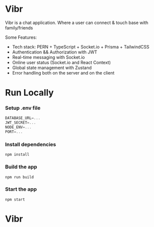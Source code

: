 # Vibr

Vibr is a chat application. Where a user can connect & touch base with family/friends 

Some Features:

-   Tech stack: PERN + TypeScript + Socket.io + Prisma + TailwindCSS
-   Authentication && Authorization with JWT
-   Real-time messaging with Socket.io
-   Online user status (Socket.io and React Context)
-   Global state management with Zustand
-   Error handling both on the server and on the client

# Run Locally

### Setup .env file

```js
DATABASE_URL=...
JWT_SECRET=...
NODE_ENV=...
PORT=...
```

### Install dependencies

```shell
npm install
```

### Build the app

```shell
npm run build
```

### Start the app

```shell
npm start
```

# Vibr
